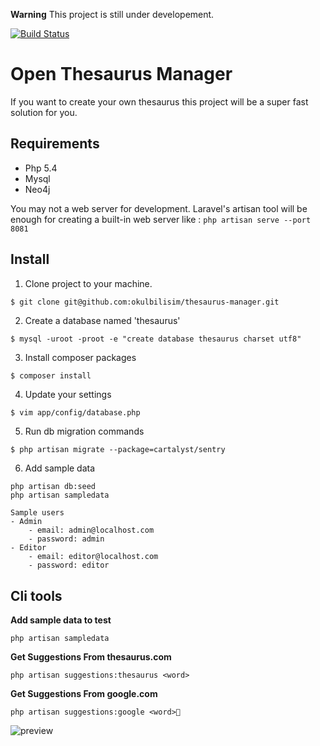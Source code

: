 **Warning** This project is still under developement.

[![Build Status](https://drone.io/github.com/okulbilisim/thesaurus-manager/status.png?latest)](https://drone.io/github.com/okulbilisim/thesaurus-manager/latest)


Open Thesaurus Manager
======================

If you want to create your own thesaurus this project will be a super fast solution for you.


Requirements
------------

- Php 5.4
- Mysql
- Neo4j

You may not a web server for development. Laravel's artisan tool will be enough for creating a built-in web server like : `php artisan serve --port 8081`


Install
-------

1. Clone project to your machine.
```
$ git clone git@github.com:okulbilisim/thesaurus-manager.git
```

2. Create a database named 'thesaurus'
```
$ mysql -uroot -proot -e "create database thesaurus charset utf8"
```

3. Install composer packages 
```sh
$ composer install
```

4. Update your settings
```
$ vim app/config/database.php
```

5. Run db migration commands
```
$ php artisan migrate --package=cartalyst/sentry
```

6. Add sample data
```
php artisan db:seed
php artisan sampledata
```

    Sample users
    - Admin
        - email: admin@localhost.com  
        - password: admin
    - Editor
        - email: editor@localhost.com
        - password: editor


Cli tools
---------

**Add sample data to test**

    php artisan sampledata


**Get Suggestions From thesaurus.com**

    php artisan suggestions:thesaurus <word>


**Get Suggestions From google.com**

    php artisan suggestions:google <word>


![preview](https://raw.githubusercontent.com/hasantayyar/thesaurus-manager/master/docs/alpha_preview3.png)
